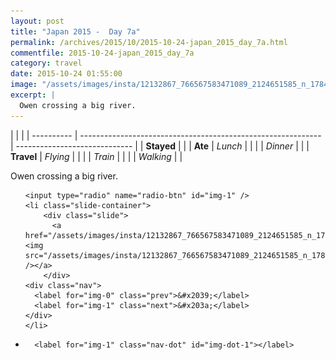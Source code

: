 ```yaml
---
layout: post
title: "Japan 2015 -  Day 7a"
permalink: /archives/2015/10/2015-10-24-japan_2015_day_7a.html
commentfile: 2015-10-24-japan_2015_day_7a
category: travel
date: 2015-10-24 01:55:00
image: "/assets/images/insta/12132867_766567583471089_2124651585_n_17844941467047535.jpg"
excerpt: |
  Owen crossing a big river.
---
```


|            |                                                              |
| ---------- | ------------------------------------------------------------ | ----------------------------- |
| **Stayed** |  |
| **Ate**    | _Lunch_                                                      |          |
|            | _Dinner_                                                     |          |
| **Travel** | _Flying_                                                     |          |
|            | _Train_                                                      |          |
|            | _Walking_                                                    |          |


Owen crossing a big river.


<ul class="slides">

    <input type="radio" name="radio-btn" id="img-1" />
    <li class="slide-container">
        <div class="slide">
          <a href="/assets/images/insta/12132867_766567583471089_2124651585_n_17844941467047535.jpg"><img src="/assets/images/insta/12132867_766567583471089_2124651585_n_17844941467047535.jpg" /></a>
        </div>
    <div class="nav">
      <label for="img-0" class="prev">&#x2039;</label>
      <label for="img-1" class="next">&#x203a;</label>
    </div>
    </li>
			
<li class="nav-dots">

      <label for="img-1" class="nav-dot" id="img-dot-1"></label>

</li>
</ul>        
             

		
